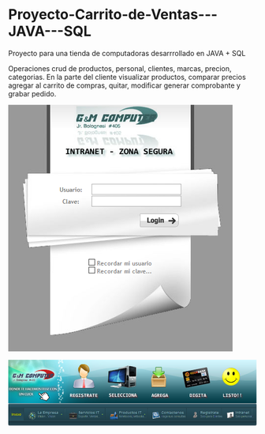 # Proyecto-Carrito-de-Ventas---JAVA---SQL

Proyecto para una tienda de computadoras desarrrollado en JAVA + SQL

Operaciones crud de productos, personal, clientes, marcas, precion, categorias. En la parte del cliente visualizar productos, comparar precios agregar al carrito de compras, quitar, modificar generar comprobante y grabar pedido.

![Alt text](/ecommerce-0.png?raw=true "Intro")

![Alt text](/ecommerce-1.png?raw=true "Ejecucion")

